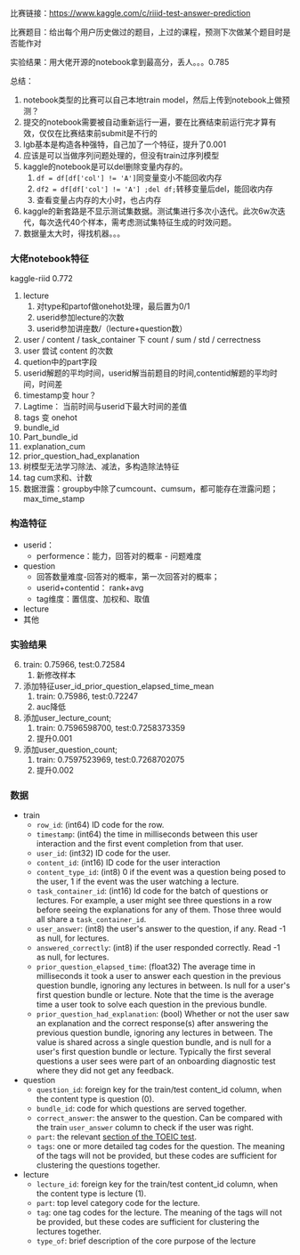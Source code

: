 比赛链接：https://www.kaggle.com/c/riiid-test-answer-prediction

比赛题目：给出每个用户历史做过的题目，上过的课程，预测下次做某个题目时是否能作对

实验结果：用大佬开源的notebook拿到最高分，丢人。。。0.785

总结：

1. notebook类型的比赛可以自己本地train model，然后上传到notebook上做预测？
2. 提交的notebook需要被自动重新运行一遍，要在比赛结束前运行完才算有效，仅仅在比赛结束前submit是不行的
3. lgb基本是构造各种强特，自己加了一个特征，提升了0.001
4. 应该是可以当做序列问题处理的，但没有train过序列模型
5. kaggle的notebook是可以del删除变量内存的。
   1. `df = df[df['col'] != 'A']`同变量变小不能回收内存
   2. `df2 = df[df['col'] != 'A'] ;del df;`转移变量后del，能回收内存
   3. 查看变量占内存的大小时，也占内存
6. kaggle的新套路是不显示测试集数据。测试集进行多次小迭代。此次6w次迭代，每次迭代40个样本，需考虑测试集特征生成的时效问题。
7. 数据量太大时，得找机器。。。



### 大佬notebook特征

kaggle-riid 0.772

1. lecture
   1. 对type和partof做onehot处理，最后置为0/1
   2. userid参加lecture的次数
   3. userid参加讲座数/（lecture+question数）
2. user / content / task_container  下 count / sum / std / cerrectness
3. user 尝试 content 的次数
4. quetion中的part字段
5. userid解题的平均时间，userid解当前题目的时间,contentid解题的平均时间，时间差
6. timestamp变 hour？
7. Lagtime： 当前时间与userid下最大时间的差值
8. tags 变 onehot
9. bundle_id
10. Part_bundle_id
11. explanation_cum
12. prior_question_had_explanation
13. 树模型无法学习除法、减法，多构造除法特征
14. tag cum求和、计数
15. 数据泄露：groupby中除了cumcount、cumsum，都可能存在泄露问题；max_time_stamp



### 构造特征

+ userid：
  + performence：能力，回答对的概率 - 问题难度
+ question
  + 回答数量难度-回答对的概率，第一次回答对的概率；
  + userid+contentid： rank+avg
  + tag维度：置信度、加权和、取值
+ lecture
+ 其他



### 实验结果

6. train: 0.75966, test:0.72584
   1. 新修改样本
7. 添加特征user_id_prior_question_elapsed_time_mean
   1. train: 0.75986, test:0.72247
   2. auc降低
8. 添加user_lecture_count; 
   1. train: 0.7596598700, test:0.7258373359
   2. 提升0.001
9. 添加user_question_count;
   1. train: 0.7597523969, test:0.7268702075
   2. 提升0.002



### 数据

+ train
  + `row_id`: (int64) ID code for the row.
  + `timestamp`: (int64) the time in milliseconds between this user interaction and the first event completion from that user.
  + `user_id`: (int32) ID code for the user.
  + `content_id`: (int16) ID code for the user interaction
  + `content_type_id`: (int8) 0 if the event was a question being posed to the user, 1 if the event was the user watching a lecture.
  + `task_container_id`: (int16) Id code for the batch of questions or lectures. For example, a user might see three questions in a row before seeing the explanations for any of them. Those three would all share a `task_container_id`.
  + `user_answer`: (int8) the user's answer to the question, if any. Read -1 as null, for lectures.
  + `answered_correctly`: (int8) if the user responded correctly. Read -1 as null, for lectures.
  + `prior_question_elapsed_time`: (float32) The average time in milliseconds it took a user to answer each question in the previous question bundle, ignoring any lectures in between. Is null for a user's first question bundle or lecture. Note that the time is the average time a user took to solve each question in the previous bundle.
  + `prior_question_had_explanation`: (bool) Whether or not the user saw an explanation and the correct response(s) after answering the previous question bundle, ignoring any lectures in between. The value is shared across a single question bundle, and is null for a user's first question bundle or lecture. Typically the first several questions a user sees were part of an onboarding diagnostic test where they did not get any feedback.
+ question
  + `question_id`: foreign key for the train/test content_id column, when the content type is question (0).
  + `bundle_id`: code for which questions are served together.
  + `correct_answer`: the answer to the question. Can be compared with the train `user_answer` column to check if the user was right.
  + `part`: the relevant [section of the TOEIC test](https://www.iibc-global.org/english/toeic/test/lr/about/format.html).
  + `tags`: one or more detailed tag codes for the question. The meaning of the tags will not be provided, but these codes are sufficient for clustering the questions together.
+ lecture
  + `lecture_id`: foreign key for the train/test content_id column, when the content type is lecture (1).
  + `part`: top level category code for the lecture. 
  + `tag`: one tag codes for the lecture. The meaning of the tags will not be provided, but these codes are sufficient for clustering the lectures together.
  + `type_of`: brief description of the core purpose of the lecture


